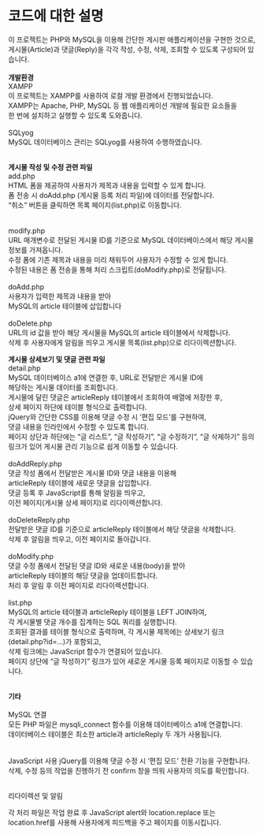 # 코드에 대한 설명
이 프로젝트는 PHP와 MySQL을 이용해 간단한 게시판 애플리케이션을 구현한 것으로,<br> 
게시물(Article)과 댓글(Reply)을 각각 작성, 수정, 삭제, 조회할 수 있도록 구성되어 있습니다.
<br><br>
**개발환경**
<br>
XAMPP<br>
이 프로젝트는 XAMPP를 사용하여 로컬 개발 환경에서 진행되었습니다.<br>
XAMPP는 Apache, PHP, MySQL 등 웹 애플리케이션 개발에 필요한 요소들을 <br>
한 번에 설치하고 실행할 수 있도록 도와줍니다.<br>
<br>
SQLyog<br>
MySQL 데이터베이스 관리는 SQLyog를 사용하여 수행하였습니다.<br><br>

**게시물 작성 및 수정 관련 파일**<br>
add.php<br>
HTML 폼을 제공하여 사용자가 제목과 내용을 입력할 수 있게 합니다.<br>
폼 전송 시 doAdd.php (게시물 등록 처리 파일)에 데이터를 전달합니다.<br>
“취소” 버튼을 클릭하면 목록 페이지(list.php)로 이동합니다.<br>
<br>
<br>
modify.php<br>
URL 매개변수로 전달된 게시물 ID를 기준으로 MySQL 데이터베이스에서 해당 게시물 정보를 가져옵니다.<br>
수정 폼에 기존 제목과 내용을 미리 채워두어 사용자가 수정할 수 있게 합니다.<br>
수정된 내용은 폼 전송을 통해 처리 스크립트(doModify.php)로 전달됩니다.<br>
<br>
doAdd.php<br>
사용자가 입력한 제목과 내용을 받아 <br>
MySQL의 article 테이블에 삽입합니다<br>
<br>
doDelete.php<br>
URL의 id 값을 받아 해당 게시물을 MySQL의 article 테이블에서 삭제합니다.<br>
삭제 후 사용자에게 알림을 띄우고 게시물 목록(list.php)으로 리다이렉션합니다.<br>

**게시물 상세보기 및 댓글 관련 파일**<br>
detail.php<br>
MySQL 데이터베이스 a1에 연결한 후, URL로 전달받은 게시물 ID에 <br>
해당하는 게시물 데이터를 조회합니다.<br>
게시물에 달린 댓글은 articleReply 테이블에서 조회하여 배열에 저장한 후, <br>
상세 페이지 하단에 테이블 형식으로 출력합니다.<br>
jQuery와 간단한 CSS를 이용해 댓글 수정 시 ‘편집 모드’를 구현하여, <br>
댓글 내용을 인라인에서 수정할 수 있도록 합니다.<br>
페이지 상단과 하단에는 “글 리스트”, “글 작성하기”, “글 수정하기”, “글 삭제하기” 등의 <br>
링크가 있어 게시물 관리 기능으로 쉽게 이동할 수 있습니다.<br>
<br>
doAddReply.php
<br>
댓글 작성 폼에서 전달받은 게시물 ID와 댓글 내용을 이용해 <br>
articleReply 테이블에 새로운 댓글을 삽입합니다.<br>
댓글 등록 후 JavaScript를 통해 알림을 띄우고, <br>
이전 페이지(게시물 상세 페이지)로 리다이렉션합니다.<br>
<br>
doDeleteReply.php<br>
전달받은 댓글 ID를 기준으로 articleReply 테이블에서 해당 댓글을 삭제합니다.<br>
삭제 후 알림을 띄우고, 이전 페이지로 돌아갑니다.<br>
<br>
doModify.php<br>
댓글 수정 폼에서 전달된 댓글 ID와 새로운 내용(body)을 받아 <br>
articleReply 테이블의 해당 댓글을 업데이트합니다.<br>
처리 후 알림 후 이전 페이지로 리다이렉션합니다.<br>
<br>
list.php<br>
MySQL의 article 테이블과 articleReply 테이블을 LEFT JOIN하여, <br>
각 게시물별 댓글 개수를 집계하는 SQL 쿼리를 실행합니다.<br>
조회된 결과를 테이블 형식으로 출력하며, 각 게시물 제목에는 상세보기 링크(detail.php?id=...)가 포함되고,<br> 
삭제 링크에는 JavaScript 함수가 연결되어 있습니다.<br>
페이지 상단에 “글 작성하기” 링크가 있어 새로운 게시물 등록 페이지로 이동할 수 있습니다.<br>
<br>

**기타**<br><br>
MySQL 연결
<br>
모든 PHP 파일은 mysqli_connect 함수를 이용해 데이터베이스 a1에 연결합니다.<br>
데이터베이스 테이블은 최소한 article과 articleReply 두 개가 사용됩니다.<br>
<br>
<br>
JavaScript 사용
jQuery를 이용해 댓글 수정 시 ‘편집 모드’ 전환 기능을 구현합니다.<br>
삭제, 수정 등의 작업을 진행하기 전 confirm 창을 띄워 사용자의 의도를 확인합니다.<br>
<br>

리다이렉션 및 알림<br>

각 처리 파일은 작업 완료 후 JavaScript alert와 location.replace 또는 <br>
location.href를 사용해 사용자에게 피드백을 주고 페이지를 이동시킵니다.<br>
